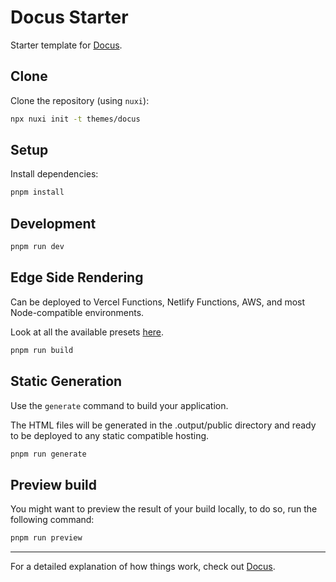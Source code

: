 # Docus Starter

Starter template for [Docus](https://docus.dev).

## Clone

Clone the repository (using `nuxi`):

```bash
npx nuxi init -t themes/docus
```

## Setup

Install dependencies:

```bash
pnpm install
```

## Development

```bash
pnpm run dev
```

## Edge Side Rendering

Can be deployed to Vercel Functions, Netlify Functions, AWS, and most Node-compatible environments.

Look at all the available presets [here](https://v3.nuxtjs.org/guide/deploy/presets).

```bash
pnpm run build
```

## Static Generation

Use the `generate` command to build your application.

The HTML files will be generated in the .output/public directory and ready to be deployed to any static compatible hosting.

```bash
pnpm run generate
```

## Preview build

You might want to preview the result of your build locally, to do so, run the following command:

```bash
pnpm run preview
```

---

For a detailed explanation of how things work, check out [Docus](https://docus.dev).
